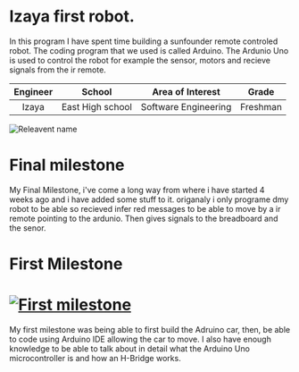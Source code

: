 # Izaya first robot.
In this program I have spent time building a sunfounder remote controled robot. The coding program that we used is called Arduino. The Ardunio Uno is used to control the robot for example the sensor, motors and recieve signals from the ir remote.

| **Engineer** | **School** | **Area of Interest** | **Grade** |
|:--:|:--:|:--:|:--:|
| Izaya | East High school | Software Engineering | Freshman  

![Releavent name](https://i.imgur.com/kyty37z.jpeg)

# Final milestone
My Final Milestone, i've come a long way from where i have started 4 weeks ago and i have added some stuff to it. origanaly i only programe dmy robot to be able so recieved infer red messages to be able to move by a ir remote pointing to the ardunio. Then gives signals to the breadboard and the senor.

# First Milestone


# [![First milestone](https://res.cloudinary.com/marcomontalbano/image/upload/v1733264632/video_to_markdown/images/youtube--vZlUFnVs14A-c05b58ac6eb4c4700831b2b3070cd403.jpg)](https://www.youtube.com/watch?v=vZlUFnVs14A "First milestone")
  

My first milestone was being able to first build the Adruino car, then, be able to code using Arduino IDE allowing the car to move. I also have enough knowledge to be able to talk about in detail what the Arduino Uno microcontroller is and how an H-Bridge works.


